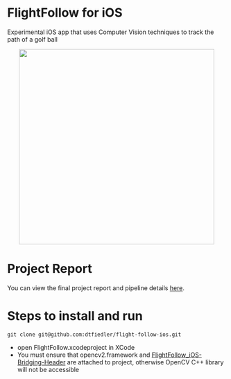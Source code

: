# FlightFollow for iOS
Experimental iOS app that uses Computer Vision techniques to track the path of a golf ball

<div align="center">
    <img src="./demo.gif" height=450/>
</div>

# Project Report
You can view the final project report and pipeline details [here](./report.pdf).

# Steps to install and run
```
git clone git@github.com:dtfiedler/flight-follow-ios.git
```
- open FlightFollow.xcodeproject in XCode
- You must ensure that opencv2.framework and [FlightFollow_iOS-Bridging-Header](FlightFollow/FlightFollow_ios-Bridging-Header.h) are attached to project, otherwise OpenCV C++ library will not be accessible